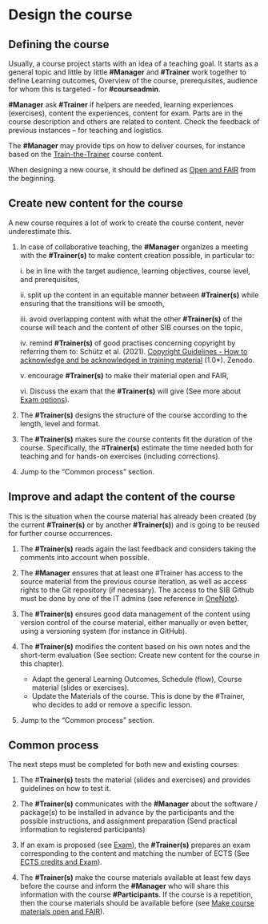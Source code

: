 # Design the course  

## Defining the course  

 
 

Usually, a course project starts with an idea of a teaching goal. It starts as a general topic and little by little **#Manager** and **#Trainer** work together to define Learning outcomes, Overview of the course, prerequisites, audience for whom this is targeted - for **#courseadmin**.  

 
 

**#Manager** ask **#Trainer** if helpers are needed, learning experiences (exercises), content the experiences, content for exam. Parts are in the course description and others are related to content. Check the feedback of previous instances – for teaching and logistics.  

 
 

The **#Manager** may provide tips on how to deliver courses, for instance based on the [Train-the-Trainer](https://github.com/TrainTheTrainer/ELIXIR-EXCELERATE-TtT) course content.  

 
 

When designing a new course, it should be defined as [Open and FAIR](https://sib-training.gitlab.io/sib-training-cookbook/topic/open_FAIR) from the beginning.  

 
 
 

## Create new content for the course  

 
 

A new course requires a lot of work to create the course content, never underestimate this.  

 
 

1. In case of collaborative teaching, the **#Manager** organizes a meeting with the **#Trainer(s)** to make content creation possible, in particular to:  

 
 

    i. be in line with the target audience, learning objectives, course level, and prerequisites,  

    ii. split up the content in an equitable manner between **#Trainer(s)** while ensuring that the transitions will be smooth,  

    iii. avoid overlapping content with what the other **#Trainer(s)** of the course will teach and the content of other SIB courses on the topic,  

    iv. remind **#Trainer(s)** of good practises concerning copyright by referring them to:  Schütz et al. (2021). [Copyright Guidelines - How to acknowledge and be acknowledged in training material](https://zenodo.org/record/5841604#.ZD8VR-xByX0) (1.0*). Zenodo.  
    
    v. encourage **#Trainer(s)** to make their material open and FAIR,  

    vi. Discuss the exam that the **#Trainer(s)** will give (See more about [Exam options](https://sib-training.gitlab.io/sib-training-cookbook/topic/ECTS_exam/)).  

 
 

2. The **#Trainer(s)** designs the structure of the course according to the length, level and format.  

 
 

3. The **#Trainer(s)** makes sure the course contents fit the duration of the course. Specifically, the #**Trainer(s)** estimate the time needed both for teaching and for hands-on exercises (including corrections).  

 
 

4. Jump to the “Common process” section.  

 
 

 
 

## Improve and adapt the content of the course  

This is the situation when the course material has already been created (by the current **#Trainer(s)** or by another **#Trainer(s)**) and is going to be reused for further course occurrences.  

 
 

1. The **#Trainer(s)** reads again the last feedback and considers taking the comments into account when possible.  

 
 

2. The **#Manager** ensures that at least one #Trainer has access to the source material from the previous course iteration, as well as access rights to the Git repository (if necessary). The access to the SIB Github must be done by one of the IT admins (see reference in [OneNote](https://sibcloud-my.sharepoint.com/:o:/r/personal/patricia_palagi_sib_swiss/Documents/TrainingGroup-Shared/References/Minutes/Training?d=w62777f8411f64078a386712e61b0e9b1&csf=1&web=1&e=hepCBK)).  

 
 

3. The **#Trainer(s)** ensures good data management of the content using version control of the course material, either manually or even better, using a versioning system (for instance in GitHub).  

 
 

4. The **#Trainer(s)** modifies the content based on his own notes and the short-term evaluation (See section: Create new content for the course in this chapter).  

 
 

    - Adapt the general Learning Outcomes, Schedule (flow), Course material (slides or exercises).  
    - Update the Materials of the course. This is done by the #Trainer, who decides to add or remove a specific lesson.  

 
 

5. Jump to the “Common process” section.  

 
 

 
 

## Common process

 
 

The next steps must be completed for both new and existing courses:  

 
 

1. The #**Trainer(s)** tests the material (slides and exercises) and provides guidelines on how to test it.  

 
 

2. The **#Trainer(s)** communicates with the **#Manager** about the software / package(s) to be installed in advance by the participants and the possible instructions, and assignment preparation (Send practical information to registered participants)  

 
 

3. If an exam is proposed (see [Exam](https://sib-training.gitlab.io/sib-training-cookbook/topic/ECTS_exam/)), the **#Trainer(s)** prepares an exam corresponding to the content and matching the number of ECTS (See [ECTS credits and Exam](https://sib-training.gitlab.io/sib-training-cookbook/topic/ECTS_exam/)).  

 
 

4. The **#Trainer(s)** make the course materials available at least few days before the course and inform the **#Manager** who will share this information with the course **#Participants**. If the course is a repetition, then the course materials should be available before (see [Make course materials open and FAIR](https://sib-training.gitlab.io/sib-training-cookbook/topic/open_FAIR/)). 